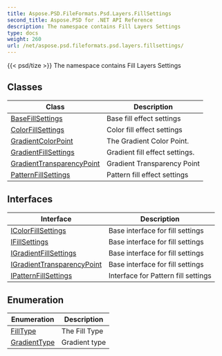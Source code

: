 ```yaml
---
title: Aspose.PSD.FileFormats.Psd.Layers.FillSettings
second_title: Aspose.PSD for .NET API Reference
description: The namespace contains Fill Layers Settings
type: docs
weight: 260
url: /net/aspose.psd.fileformats.psd.layers.fillsettings/
---
```

{{< psd/tize >}}
The namespace contains Fill Layers Settings

## Classes

| Class | Description |
| --- | --- |
| [BaseFillSettings](./basefillsettings/) | Base fill effect settings |
| [ColorFillSettings](./colorfillsettings/) | Color fill effect settings |
| [GradientColorPoint](./gradientcolorpoint/) | The Gradient Color Point. |
| [GradientFillSettings](./gradientfillsettings/) | Gradient fill effect settings. |
| [GradientTransparencyPoint](./gradienttransparencypoint/) | Gradient Transparency Point |
| [PatternFillSettings](./patternfillsettings/) | Pattern fill effect settings |
## Interfaces

| Interface | Description |
| --- | --- |
| [IColorFillSettings](./icolorfillsettings/) | Base interface for fill settings |
| [IFillSettings](./ifillsettings/) | Base interface for fill settings |
| [IGradientFillSettings](./igradientfillsettings/) | Base interface for fill settings |
| [IGradientTransparencyPoint](./igradienttransparencypoint/) | Base interface for fill settings |
| [IPatternFillSettings](./ipatternfillsettings/) | Interface for Pattern fill settings |
## Enumeration

| Enumeration | Description |
| --- | --- |
| [FillType](./filltype/) | The Fill Type |
| [GradientType](./gradienttype/) | Gradient type |


